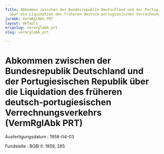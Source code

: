 ```yaml
---
Title: Abkommen zwischen der Bundesrepublik Deutschland und der Portugiesischen Republik
  über die Liquidation des früheren deutsch-portugiesischen Verrechnungsverkehrs
jurabk: VermRglAbk PRT
layout: default
origslug: vermrglabk_prt
slug: vermrglabk_prt

---
```


# Abkommen zwischen der Bundesrepublik Deutschland und der Portugiesischen Republik über die Liquidation des früheren deutsch-portugiesischen Verrechnungsverkehrs (VermRglAbk PRT)

Ausfertigungsdatum
:   1958-04-03

Fundstelle
:   BGBl II: 1959, 285

